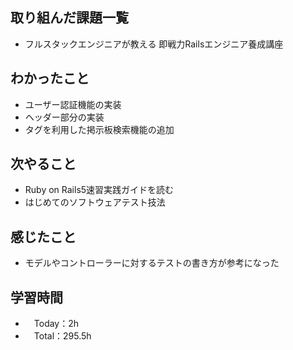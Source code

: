 ## 取り組んだ課題一覧
- フルスタックエンジニアが教える 即戦力Railsエンジニア養成講座

## わかったこと 
- ユーザー認証機能の実装
- ヘッダー部分の実装
- タグを利用した掲示板検索機能の追加

## 次やること
- Ruby on Rails5速習実践ガイドを読む
- はじめてのソフトウェアテスト技法

## 感じたこと
- モデルやコントローラーに対するテストの書き方が参考になった

## 学習時間
- 　Today：2h
- 　Total：295.5h